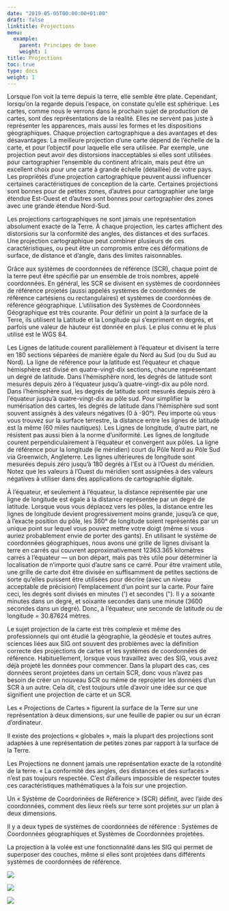 ```yaml
---
date: "2019-05-05T00:00:00+01:00"
draft: false
linktitle: Projections
menu:
  example:
    parent: Principes de base
    weight: 1
title: Projections
toc: true
type: docs
weight: 1
---
```



Lorsque l’on voit la terre depuis la terre, elle semble être plate. Cependant, lorsqu’on la regarde depuis l’espace, on constate qu’elle est sphérique. Les cartes, comme nous le verrons dans le prochain sujet de production de cartes, sont des représentations de la réalité. Elles ne servent pas juste à représenter les apparences, mais aussi les formes et les dispositions géographiques. Chaque projection cartographique a des avantages et des désavantages. La meilleure projection d’une carte dépend de l’échelle de la carte, et pour l’objectif pour laquelle elle sera utilisée. Par exemple, une projection peut avoir des distorsions inacceptables si elles sont utilisées pour cartographier l’ensemble du continent africain, mais peut être un excellent choix pour une carte à grande échelle (détaillée) de votre pays. Les propriétés d’une projection cartographique peuvent aussi influencer certaines caractéristiques de conception de la carte. Certaines projections sont bonnes pour de petites zones, d’autres pour cartographier une large étendue Est-Ouest et d’autres sont bonnes pour cartographier des zones avec une grande étendue Nord-Sud.

Les projections cartographiques ne sont jamais une représentation absolument exacte de la Terre. À chaque projection, les cartes affichent des distorsions sur la conformité des angles, des distances et des surfaces. Une projection cartographique peut combiner plusieurs de ces caractéristiques, ou peut être un compromis entre ces déformations de surface, de distance et d’angle, dans des limites raisonnables.

Grâce aux systèmes de coordonnées de référence (SCR), chaque point de la terre peut être spécifié par un ensemble de trois nombres, appelé coordonnées. En général, les SCR se divisent en systèmes de coordonnées de référence projetés (aussi appelés systèmes de coordonnées de référence cartésiens ou rectangulaires) et systèmes de coordonnées de référence géographique.
L’utilisation des Systèmes de Coordonnées Géographique est très courante. Pour définir un point à la surface de la Terre, ils utilisent la Latitude et la Longitude qui s’expriment en degrés, et parfois une valeur de hauteur est donnée en plus. Le plus connu et le plus utilisé est le WGS 84.

Les Lignes de latitude courent parallèlement à l’équateur et divisent la terre en 180 sections séparées de manière égale du Nord au Sud (ou du Sud au Nord). La ligne de référence pour la latitude est l’équateur et chaque hémisphère est divisé en quatre-vingt-dix sections, chacune représentant un degré de latitude. Dans l’hémisphère nord, les degrés de latitude sont mesurés depuis zéro à l’équateur jusqu’à quatre-vingt-dix au pôle nord. Dans l’hémisphère sud, les degrés de latitude sont mesurés depuis zéro à l’équateur jusqu’à quatre-vingt-dix au pôle sud. Pour simplifier la numérisation des cartes, les degrés de latitude dans l’hémisphère sud sont souvent assignés à des valeurs négatives (0 à -90°). Peu importe où vous vous trouvez sur la surface terrestre, la distance entre les lignes de latitude est la même (60 miles nautiques).
Les Lignes de longitude, d’autre part, ne résistent pas aussi bien à la norme d’uniformité. Les lignes de longitude courent perpendiculairement à l’équateur et convergent aux pôles. La ligne de référence pour la longitude (le méridien) court du Pôle Nord au Pôle Sud via Greenwich, Angleterre. Les lignes ultérieures de longitude sont mesurées depuis zéro jusqu’à 180 degrés à l’Est ou à l’Ouest du méridien. Notez que les valeurs à l’Ouest du méridien sont assignées à des valeurs négatives à utiliser dans des applications de cartographie digitale.

À l’équateur, et seulement à l’équateur, la distance représentée par une ligne de longitude est égale à la distance représentée par un degré de latitude. Lorsque vous vous déplacez vers les pôles, la distance entre les lignes de longitude devient progressivement moins grande, jusqu’à ce que, à l’exacte position du pôle, les 360° de longitude soient représentés par un unique point sur lequel vous pouvez mettre votre doigt (même si vous auriez probablement envie de porter des gants). En utilisant le système de coordonnées géographiques, nous avons une grille de lignes divisant la terre en carrés qui couvrent approximativement 12363.365 kilomètres carrés à l’équateur — un bon départ, mais pas très utile pour déterminer la localisation de n’importe quoi d’autre sans ce carré.
Pour être vraiment utile, une grille de carte doit être divisée en suffisamment de petites sections de sorte qu’elles puissent être utilisées pour décrire (avec un niveau acceptable de précision) l’emplacement d’un point sur la carte. Pour faire ceci, les degrés sont divisés en minutes (') et secondes ("). Il y a soixante minutes dans un degré, et soixante secondes dans une minute (3600 secondes dans un degré). Donc, à l’équateur, une seconde de latitude ou de longitude = 30.87624 mètres.

Le sujet projection de la carte est très complexe et même des professionnels qui ont étudié la géographie, la géodésie et toutes autres sciences liées aux SIG ont souvent des problèmes avec la définition correcte des projections de cartes et les systèmes de coordonnées de référence. Habituellement, lorsque vous travaillez avec des SIG, vous avez déjà projeté les données pour commencer. Dans la plupart des cas, ces données seront projetées dans un certain SCR, donc vous n’avez pas besoin de créer un nouveau SCR ou même de reprojeter les données d’un SCR à un autre. Cela dit, c’est toujours utile d’avoir une idée sur ce que signifient une projection de carte et un SCR.

Les « Projections de Cartes » figurent la surface de la Terre sur une représentation à deux dimensions, sur une feuille de papier ou sur un écran d’ordinateur.

Il existe des projections « globales », mais la plupart des projections sont adaptées à une représentation de petites zones par rapport à la surface de la Terre.

Les Projections ne donnent jamais une représentation exacte de la rotondité de la terre. « La conformité des angles, des distances et des surfaces » n’est pas toujours respectée. C’est d’ailleurs impossible de respecter toutes ces caractéristiques mathématiques à la fois sur une projection.

Un « Système de Coordonnées de Référence » (SCR) définit, avec l’aide des coordonnées, comment des lieux réels sur terre sont projetés sur un plan à deux dimensions.

Il y a deux types de systèmes de coordonnées de référence : Systèmes de Coordonnées géographiques et Systèmes de Coordonnées projetées.

La projection à la volée est une fonctionnalité dans les SIG qui permet de superposer des couches, même si elles sont projetées dans différents systèmes de coordonnées de référence.

![](/img/img/misc/epsg.png)

![](/img/img/misc/sup_projection.png)

![](/img/img/misc/bad_map_projection.png)